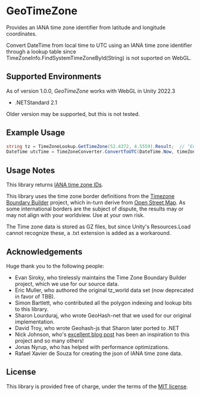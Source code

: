 ﻿GeoTimeZone
===========

Provides an IANA time zone identifier from latitude and longitude coordinates.

Convert DateTime from local time to UTC using an IANA time zone identifier through a lookup table since TimeZoneInfo.FindSystemTimeZoneById(String) is not suported on WebGL.

## Supported Environments

As of version 1.0.0, *GeoTimeZone* works with WebGL in Unity 2022.3

- .NETStandard 2.1

Older version may be supported, but this is not tested.

## Example Usage

```csharp
string tz = TimeZoneLookup.GetTimeZone(52.4372, 4.5559).Result;  // "Europe/Amsterdam"
DateTime utcTime = TimeZoneConverter.ConvertToUTC(DateTime.Now, timeZoneId); //current time converted to UTC
```

## Usage Notes

This library returns [IANA time zone IDs](https://en.wikipedia.org/wiki/List_of_tz_database_time_zones).

This library uses the time zone border definitions from the [Timezone Boundary Builder][1] project,
which in-turn derive from [Open Street Map][2].  As some international borders are the subject of dispute,
the results may or may not align with your worldview.  Use at your own risk.

The Time zone data is stored as GZ files, but since Unity's Resources.Load cannot recognize these, a .txt extension is added as a workaround.

## Acknowledgements

Huge thank you to the following people:
- Evan Siroky, who tirelessly maintains the Time Zone Boundary Builder project, which we use for our source data.
- Eric Muller, who authored the original tz_world data set (now deprecated in favor of TBB).
- Simon Bartlett, who contributed all the polygon indexing and lookup bits to this library.
- Sharon Lourduraj, who wrote GeoHash-net that we used for our original implementation.
- David Troy, who wrote Geohash-js that Sharon later ported to .NET
- Nick Johnson, who's [excellent blog post](http://blog.notdot.net/2009/11/Damn-Cool-Algorithms-Spatial-indexing-with-Quadtrees-and-Hilbert-Curves) has been an inspiration to this project and so many others!
- Jonas Nyrup, who has helped with performance optimizations.
-  Rafael Xavier de Souza for creating the json of IANA time zone data.

## License

This library is provided free of charge, under the terms of the [MIT license][3].


[1]: https://github.com/evansiroky/timezone-boundary-builder
[2]: https://www.openstreetmap.org/
[3]: https://github.com/mattjohnsonpint/GeoTimeZone/blob/master/LICENSE
